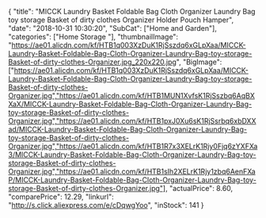 {
	"title": "MICCK Laundry Basket Foldable Bag Cloth Organizer Laundry Bag toy storage Basket of dirty clothes Organizer Holder Pouch Hamper",
	"date": "2018-10-31 10:30:20",
	"SubCat": ["Home and Garden"],
	"categories": ["Home Storage "],
	"thumbnailImage": "https://ae01.alicdn.com/kf/HTB1q003XzDuK1RjSszdq6xGLpXaa/MICCK-Laundry-Basket-Foldable-Bag-Cloth-Organizer-Laundry-Bag-toy-storage-Basket-of-dirty-clothes-Organizer.jpg_220x220.jpg",
	"BigImage": ["https://ae01.alicdn.com/kf/HTB1q003XzDuK1RjSszdq6xGLpXaa/MICCK-Laundry-Basket-Foldable-Bag-Cloth-Organizer-Laundry-Bag-toy-storage-Basket-of-dirty-clothes-Organizer.jpg","https://ae01.alicdn.com/kf/HTB1MUN1XvfsK1RjSszbq6AqBXXaX/MICCK-Laundry-Basket-Foldable-Bag-Cloth-Organizer-Laundry-Bag-toy-storage-Basket-of-dirty-clothes-Organizer.jpg","https://ae01.alicdn.com/kf/HTB1pxJ0Xu6sK1RjSsrbq6xbDXXad/MICCK-Laundry-Basket-Foldable-Bag-Cloth-Organizer-Laundry-Bag-toy-storage-Basket-of-dirty-clothes-Organizer.jpg","https://ae01.alicdn.com/kf/HTB1R7x3XELrK1Rjy0Fjq6zYXFXa3/MICCK-Laundry-Basket-Foldable-Bag-Cloth-Organizer-Laundry-Bag-toy-storage-Basket-of-dirty-clothes-Organizer.jpg","https://ae01.alicdn.com/kf/HTB1sIh2XELrK1Rjy1zbq6AenFXaP/MICCK-Laundry-Basket-Foldable-Bag-Cloth-Organizer-Laundry-Bag-toy-storage-Basket-of-dirty-clothes-Organizer.jpg"],
	"actualPrice": 8.60,
	"comparePrice": 12.29,
	"linkurl": "http://s.click.aliexpress.com/e/cDqwgYoo",
	"inStock": 141
}
